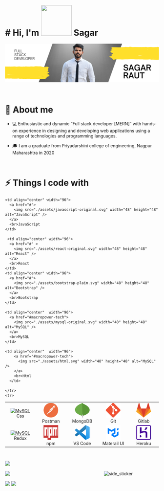 
<h1>
  # Hi, I'm <img src="https://raw.githubusercontent.com/nixin72/nixin72/master/wave.gif" width="100" height="100">  Sagar

</h1>
<p align="left">
<img src="LOGO 1.png" alt="nametag" >
</p>
<br />

<h1>📖 About me</h1>

* 💻 Enthusiastic and dynamic “Full stack developer [MERN]” with hands-on experience in designing and developing web applications using a range of technologies and programming languages. 



* 🎓 I am a graduate from Priyadarshini college of engineering, Nagpur Maharashtra in 2020


<br />

<h1>⚡ Things I code with</h1>

<table >
    <tr >
       
    <td align="center" width="96">
      <a href="#">
        <img src="./assets/javascript-original.svg" width="48" height="48" alt="JavaScript" />
      </a>
      <br>JavaScript
    </td>
    
     <td align="center" width="96">
      <a href="#" >
        <img src="./assets/react-original.svg" width="48" height="48" alt="React" />
      </a>
      <br>React
    </td>
    <td align="center" width="96">
      <a href="#">
        <img src="./assets/bootstrap-plain.svg" width="48" height="48" alt="Bootstrap" />
      </a>
      <br>Bootstrap
    </td>
  
    <td align="center"  width="96">
      <a href="#macropower-tech">
        <img src="./assets/mysql-original.svg" width="48" height="48" alt="MySQL" />
      </a>
      <br>MySQL
    </td>

    <td align="center"  width="96">
        <a href="#macropower-tech">
          <img src="./assets/html.svg" width="48" height="48" alt="MySQL" />
        </a>
        <br>Html
      </td>
   
    </tr>
    <tr>

<td align="center"  width="96">
      <a href="#macropower-tech">
        <img src="./assets/css.svg" width="48" height="48" alt="MySQL" />
      </a>
      <br>Css
    </td>

<td align="center"  width="96">
      <a href="#macropower-tech">
        <img src="./assets/postman.svg" width="48" height="48" alt="MySQL" />
      </a>
      <br>Postman
    </td>

<td align="center"  width="96">
      <a href="#macropower-tech">
        <img src="./assets/mongodb.svg" width="48" height="48" alt="MySQL" />
      </a>
      <br>MongoDB
    </td>
<td align="center"  width="96">
      <a href="#macropower-tech">
        <img src="./assets/git.svg" width="48" height="48" alt="MySQL" />
      </a>
      <br>Git
    </td>
<td align="center"  width="96">
      <a href="#macropower-tech">
        <img src="./assets/gitlab.svg" width="48" height="48" alt="MySQL" />
      </a>
      <br>Gitlab
    </td>
    </tr>
    <tr>
<td align="center"  width="96">
      <a href="#macropower-tech">
        <img src="./assets/redux.svg" width="48" height="48" alt="MySQL" />
      </a>
      <br>Redux
    </td>
<td align="center"  width="96">
      <a href="#macropower-tech">
        <img src="./assets/npm.svg" width="48" height="48" alt="MySQL" />
      </a>
      <br>npm
    </td>



<td align="center"  width="96">
      <a href="#macropower-tech">
        <img src="./assets/visual-studio-code.svg" width="48" height="48" alt="MySQL" />
      </a>
      <br>VS Code
    </td>
<td align="center"  width="96">
      <a href="#macropower-tech">
        <img src="./assets/materialui.png" width="48" height="48" alt="MySQL" />
      </a>
      <br>Materail UI
    </td>
<td align="center"  width="96">
      <a href="#macropower-tech">
        <img src="./assets/heroku.svg" width="48" height="48" alt="MySQL" />
      </a>
      <br>Heroku
    </td>
    </tr>
</table>



<br />


<a><img src="https://user-images.githubusercontent.com/73097560/115834477-dbab4500-a447-11eb-908a-139a6edaec5c.gif"></a>
<p>
<img align="right" width="180" alt="side_sticker" src="https://media.giphy.com/media/TEnXkcsHrP4YedChhA/giphy.gif" />

<img src="https://github-readme-stats.vercel.app/api?username=raut07sagar&show_icons=true&theme=radical" />
</p>
<img src="https://github-readme-streak-stats.herokuapp.com/?user=raut07sagar&theme=radical" />

<img src="https://github-readme-stats.vercel.app/api/top-langs/?username=raut07sagar&layout=compact&theme=radical&langs_count=6" />



